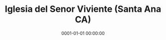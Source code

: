 ---
date: &id001 0001-01-01 00:00:00
end_date: null
location:
  address: null
  city: Santa Ana
  state: CA
minister:
- end: 2010-01-01
  name: Stephen Larson
  start: 1990-01-01
  type: Evangelist
ministers:
- Stephen Larson
name: Iglesia del Senor Viviente
names: null
origination_date: *id001
raw_data: "AR\nSanta Ana\nIglesia del Senor Viviente\nEvangelist: Stephen Larson,\
  \ 1990\u20132010"
received_from: null
states:
- CA
status:
  active: false
  end_date: null
  reason: null
  received_from: null
  withdrawal_to: null
title: Iglesia del Senor Viviente (Santa Ana CA)
year_established:
- 1

---